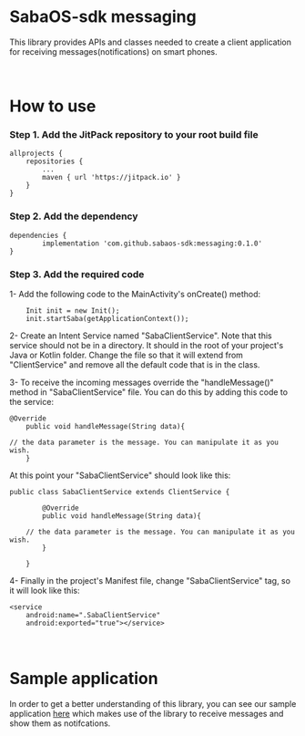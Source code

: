 <H1>SabaOS-sdk messaging</H1>

This library provides APIs and classes needed to create a client application for receiving messages(notifications) on smart phones.

<br/>
<H1>How to use</H1>

<H3>Step 1. Add the JitPack repository to your root build file</H3>

	allprojects {
		repositories {
			...
			maven { url 'https://jitpack.io' }
		}
	}
  
  
<H3>Step 2. Add the dependency</H3>

	dependencies {
	        implementation 'com.github.sabaos-sdk:messaging:0.1.0'
	}
	
<H3>Step 3. Add the required code</H3>

1- Add the following code to the MainActivity's onCreate() method:

        Init init = new Init();
        init.startSaba(getApplicationContext());
	
2- Create an Intent Service named "SabaClientService". Note that this service should not be in a directory. It should in the root of your project's Java or Kotlin folder. Change the file so that it will extend from "ClientService" and remove all the default code that is in the class.

3- To receive the incoming messages override the "handleMessage()" method in "SabaClientService" file. You can do this by adding this code to the service:

	@Override
        public void handleMessage(String data){
		
	// the data parameter is the message. You can manipulate it as you wish.
        }
	
At this point your "SabaClientService" should look like this:
	
	public class SabaClientService extends ClientService {
	
            @Override
            public void handleMessage(String data){
	
	    // the data parameter is the message. You can manipulate it as you wish.
            }

        }
	
4- Finally in the project's Manifest file, change "SabaClientService" tag, so it will look like this:

	<service
        android:name=".SabaClientService"
        android:exported="true"></service>
	    	
 <H1><br/>Sample application</H1>
 In order to get a better understanding of this library, you can see our sample application <a href="https://github.com/sabaos-sdk/messaging-sample-app" target="_blank">here</a> which makes use of the library to receive messages and show them as notifcations.
